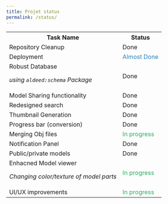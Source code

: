 ```yaml
---
title: Projet status
permalink: /status/
---
```


<p class="lead">
</p>

<table>
   <tr>
   <th>Task Name</th>
   <th>Status</th>
   </tr>
   <tr>
      <td>Repository Cleanup</td>
      <td>Done</td>
   </tr>
   <tr>
      <td>Deployment</td>
      <td><span style="color:#2980b9;">Almost Done</span></td>
   </tr> 
   <tr>
      <td>Robust Database <p><em>using <code>aldeed:schema</code> Package</em></p></td>
      <td>Done</td>
   </tr>
   <tr>
      <td>Model Sharing functionality</td>
      <td>Done</td>
   </tr>
   <tr>
      <td>Redesigned search</td>
      <td>Done</td>
   </tr>
   <tr>
      <td>Thumbnail Generation</td>
      <td>Done</td>
   </tr>
   <tr>
      <td>Progress bar (conversion)</td>
      <td>Done</td>
   </tr>
   <tr>
      <td>Merging Obj files</td>
      <td><span style="color:#27ae60;">In progress</span></td>
   </tr>
   <tr>
      <td>Notification Panel</td>
      <td>Done</td>
   </tr> 
   <tr>
      <td>Public/private models</td>
      <td>Done</td>
   </tr>
   <tr>
      <td>Enhacned Model viewer <p><em>Changing color/texture of model parts</em></p></td>
      <td><span style="color:#27ae60;">In progress</span></td>
   </tr> 
   <tr>
      <td>UI/UX improvements</td>
      <td><span style="color:#27ae60;">In progress</span></td>
   </tr> 


</table>
